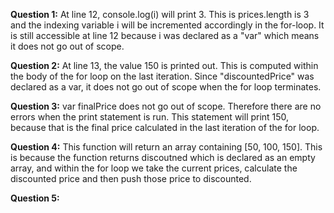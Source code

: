 **Question 1:**
At line 12, console.log(i) will print 3. This is prices.length is 3 and the indexing variable i will be incremented accordingly in the for-loop. 
It is still accessible at line 12 because i was declared as a "var" which means it does not go out of scope.

**Question 2:**
At line 13, the value 150 is printed out. This is computed within the body of the for loop on the last iteration. Since "discountedPrice" was declared as a var, it does not go out of scope when the for loop terminates.

**Question 3:**
var finalPrice does not go out of scope. Therefore there are no errors when the print statement is run. This statement will print 150, because that is the final price calculated in the last iteration of the for loop.

**Question 4:**
This function will return an array containing [50, 100, 150]. This is because the function returns discoutned which is declared as an empty array, and within the for loop we take the current prices, calculate the discounted price and then push those price to discounted.

**Question 5:**
